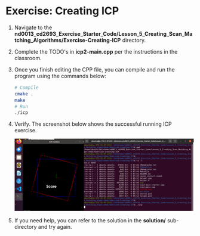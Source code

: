 # Exercise: Creating ICP

1. Navigate to the **nd0013_cd2693_Exercise_Starter_Code/Lesson_5_Creating_Scan_Matching_Algorithms/Exercise-Creating-ICP** directory. 


2. Complete the TODO's in **icp2-main.cpp** per the instructions in the classroom. 


3. Once you finish editing the CPP file, you can compile and run the program using the commands below: 
    ```bash
    # Compile
    cmake .
    make
    # Run
    ./icp
    ```

4. Verify. The screenshot below shows the successful running ICP exercise.

    ![A screenshot of successful running ICP exercise.](../../assets/L5_2.png)


5. If you need help, you can refer to the solution in the **solution/** sub-directory and try again. 